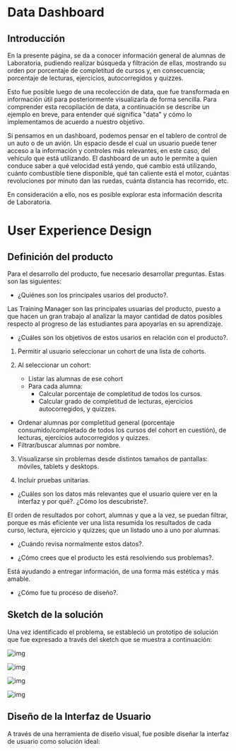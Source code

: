 # Data Dashboard

## Introducción

En la presente página, se da a conocer información general de alumnas de Laboratoria, pudiendo realizar búsqueda y filtración de ellas, mostrando su orden por porcentaje de completitud de cursos y, en consecuencia; porcentaje de lecturas, ejercicios, autocorregidos y quizzes.   

Esto fue posible luego de una recolección de data, que fue transformada en información útil para posteriormente visualizarla de forma sencilla.
Para comprender esta recopilación de data, a continuación se describe un ejemplo en breve, para entender qué significa "data" y cómo lo implementamos de acuerdo a nuestro objetivo.

Si pensamos en un dashboard, podemos pensar en el tablero de control de un auto o de un avión. Un espacio desde el cual un usuario puede tener acceso a la información y controles más relevantes, en este caso, del vehículo que está utilizando. El dashboard de un auto le permite a quien conduce saber a qué velocidad está yendo, qué cambio está utilizando, cuánto combustible tiene disponible, qué tan caliente está el motor, cuántas revoluciones por minuto dan las ruedas, cuánta distancia has recorrido, etc.

En consideración a ello, nos es posible explorar esta información descrita de Laboratoria.



# User Experience Design

## Definición del producto

Para el desarrollo del producto, fue necesario desarrollar preguntas. Estas son las siguientes:

* ¿Quiénes son los principales usarios del producto?.

Las Training Manager son las principales usuarias del producto, puesto a que hacen un gran trabajo al analizar la mayor cantidad de datos posibles respecto al progreso de las estudiantes para apoyarlas en su aprendizaje.

* ¿Cuáles son los objetivos de estos usarios en relación con el producto?.

1. Permitir al usuario seleccionar un cohort de una lista de cohorts.

2. Al seleccionar un cohort:
   * Listar las alumnas de ese cohort
   * Para cada alumna:
        * Calcular porcentaje de completitud de todos los cursos.
        * Calcular grado de completitud de lecturas, ejercicios autocorregidos, y quizzes.
  * Ordenar alumnas por completitud general (porcentaje consumido/completado de todos los cursos del cohort en cuestión), de lecturas, ejercicios autocorregidos y quizzes.
  * Filtrar/buscar alumnas por nombre.

3. Visualizarse sin problemas desde distintos tamaños de pantallas: móviles, tablets y desktops.

4. Incluir pruebas unitarias.

* ¿Cuáles son los datos más relevantes que el usuario quiere ver en la interfaz y por qué?. ¿Cómo los descubriste?.

El orden de resultados por cohort, alumnas y que a la vez, se puedan filtrar, porque es más eficiente ver una lista resumida los resultados de cada curso, lectura, ejercicio y quizzes; que un listado uno a uno por alumnas.

* ¿Cuándo revisa normalmente estos datos?.



* ¿Cómo crees que el producto les está resolviendo sus problemas?.

Está ayudando a entregar información, de una forma más estética y más amable.

* ¿Cómo fue tu proceso de diseño?.




## Sketch de la solución

Una vez identificado el problema, se estableció un prototipo de solución que fue expresado a través del sketch que se muestra a continuación:

![img](https://i.imgur.com/2Thbe3D.jpg)

![img](https://i.imgur.com/FX9x4YB.jpg[/img)

![img](https://i.imgur.com/3GC2bO7.jpg[/img)

![img](https://i.imgur.com/UiUm6Fz.jpg)

## Diseño de la Interfaz de Usuario

A través de una herramienta de diseño visual, fue posible diseñar la interfaz de usuario como solución ideal:
